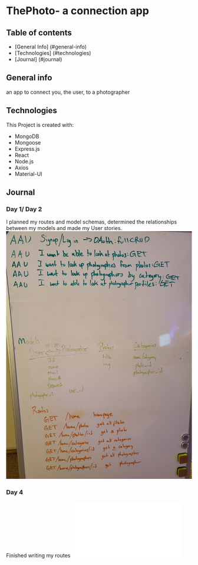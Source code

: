 # ThePhoto- a connection app


## Table of contents
* [General Info] (#general-info)
* [Technologies] (#technologies)
* [Journal] (#journal)

## General info
an app to connect you, the user, to a photographer

## Technologies
This Project is created with:
* MongoDB
* Mongoose
* Express.js
* React
* Node.js
* Axios
* Material-UI

## Journal
### Day 1/ Day 2
I planned my routes and model schemas, determined the relationships between
my models and made my User stories.
![Model Schema](./images/models.jpg)

### Day 4
Finished writing my routes
![index.js](./routes/index.js) 